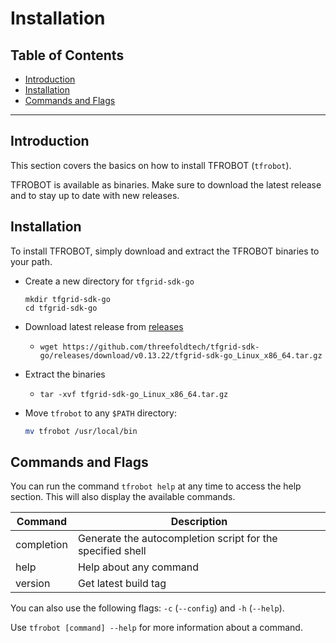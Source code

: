 <h1>Installation</h1>

<h2>Table of Contents</h2>

- [Introduction](#introduction)
- [Installation](#installation)
- [Commands and Flags](#commands-and-flags)

***

## Introduction

This section covers the basics on how to install TFROBOT (`tfrobot`). 

TFROBOT is available as binaries. Make sure to download the latest release and to stay up to date with new releases.

## Installation

To install TFROBOT, simply download and extract the TFROBOT binaries to your path. 

- Create a new directory for `tfgrid-sdk-go`
  ```
  mkdir tfgrid-sdk-go
  cd tfgrid-sdk-go
  ```
- Download latest release from [releases](https://github.com/threefoldtech/tfgrid-sdk-go/releases)
  - ```
    wget https://github.com/threefoldtech/tfgrid-sdk-go/releases/download/v0.13.22/tfgrid-sdk-go_Linux_x86_64.tar.gz
    ```
- Extract the binaries
  - ```
    tar -xvf tfgrid-sdk-go_Linux_x86_64.tar.gz
    ```
- Move `tfrobot` to any `$PATH` directory:
    ```bash
    mv tfrobot /usr/local/bin
    ```

## Commands and Flags

You can run the command `tfrobot help` at any time to access the help section. This will also display the available commands.

| Command    | Description                                                |
| ---------- | ---------------------------------------------------------- |
| completion     | Generate the autocompletion script for the specified shell                        |
| help       | Help about any command                                     |
| version    | Get latest build tag                                       |

You can also use the following flags: `-c` (`--config`) and `-h` (`--help`).

Use `tfrobot [command] --help` for more information about a command.
